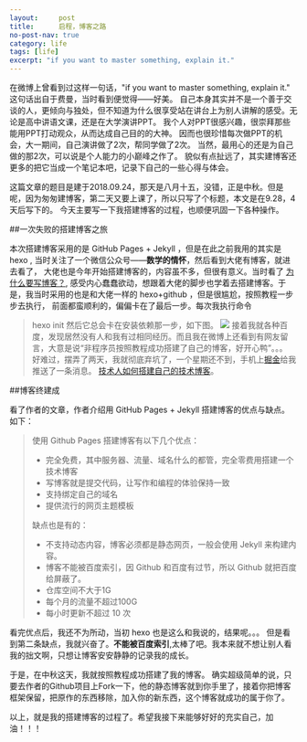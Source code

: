 ```yaml
---
layout:     post
title:      启程，博客之路
no-post-nav: true
category: life
tags: [life]
excerpt: "if you want to master something, explain it."
---
```


在微博上曾看到过这样一句话，"if you want to master something, explain it." 这句话出自于费曼，当时看到便觉得——好美。
自己本身其实并不是一个善于交谈的人，更倾向与独处，但不知道为什么很享受站在讲台上为别人讲解的感受。无论是高中讲语文课，还是在大学演讲PPT。
我个人对PPT很感兴趣，很崇拜那些能用PPT打动观众，从而达成自己目的的大神。
因而也很珍惜每次做PPT的机会，大一期间，自己演讲做了2次，帮同学做了2次。
当然，最用心的还是为自己做的那2次，可以说是个人能力的小巅峰之作了。
貌似有点扯远了，其实建博客还更多的把它当成一个笔记本吧，记录下自己的一些心得与体会。

这篇文章的题目是建于2018.09.24，那天是八月十五，没错，正是中秋。但是呢，因为匆匆建博客，第二天又要上课了，所以只写了个标题，本文是在9.28，4天后写下的。
今天主要写一下我搭建博客的过程，也顺便巩固一下各种操作。

##一次失败的搭建博客之旅

本次搭建博客采用的是 GitHub Pages + Jekyll ，但是在此之前我用的其实是 hexo , 当时关注了一个微信公众号——**数学的情怀**，然后看到大佬有博客，就进去看了，
大佬也是今年开始搭建博客的，内容虽不多，但很有意义。当时看了 
[为什么要写博客？](https://www.hoganbin.cn/2018/04/13/%E4%B8%BA%E4%BB%80%E4%B9%88%E8%A6%81%E5%86%99%E5%8D%9A%E5%AE%A2%EF%BC%9F/),
感受内心蠢蠢欲动，想跟着大佬的脚步也学着去搭建博客。于是，我当时采用的也是和大佬一样的 hexo+github ，但是很尴尬，按照教程一步步去执行，
前面都蛮顺利的，偏偏卡在了最后一步。每次我执行命令 
> hexo init
然后它总会卡在安装依赖那一步，如下图。
![](https://Arriv9l.github.io/assets/images/2018/2018.09.28/hexo-init.png)
接着我就各种百度，发现居然没有人和我有过相同经历。而且我在微博上还看到有网友留言，大意是说“非程序员按照教程成功搭建了自己的博客，好开心鸭”。。。
好难过，摆弄了两天，我就彻底弃坑了，一个星期还不到，手机上[掘金](https://juejin.im/)给我推送了一条消息。
[技术人如何搭建自己的技术博客](http://www.ityouknow.com/other/2018/09/16/create-blog.html)。

##博客终建成

看了作者的文章，作者介绍用 GitHub Pages + Jekyll 搭建博客的优点与缺点。如下：

>使用 Github Pages 搭建博客有以下几个优点：
>
>- 完全免费，其中服务器、流量、域名什么的都管，完全零费用搭建一个技术博客
>- 写博客就是提交代码，让写作和编程的体验保持一致
>- 支持绑定自己的域名
>- 提供流行的网页主题模板
>
>缺点也是有的：
>
>- 不支持动态内容，博客必须都是静态网页，一般会使用 Jekyll 来构建内容。
>- 博客不能被百度索引，因 Github 和百度有过节，所以 Github 就把百度给屏蔽了。
>- 仓库空间不大于1G
>- 每个月的流量不超过100G
>- 每小时更新不超过 10 次

看完优点后，我还不为所动，当初 hexo 也是这么和我说的，结果呢。。。
但是看到第二条缺点，我就兴奋了。**不能被百度索引**,太棒了吧。我本来就不想让别人看我的拙文啊，只想让博客安安静静的记录我的成长。

于是，在中秋这天，我就按照教程成功搭建了我的博客。
确实超级简单的说，只要去作者的Github项目上Fork一下，他的静态博客就到你手里了，接着你把博客框架保留，把原作的东西移除，加入你的新东西，这个博客就成功的属于你了。


以上，就是我的搭建博客的过程了。希望我接下来能够好好的充实自己，加油！！！
